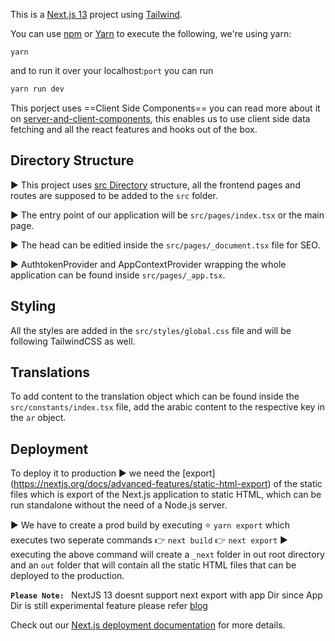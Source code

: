 This is a [Next.js 13](https://nextjs.org/) project using [Tailwind](https://tailwindcss.com/).

You can use [npm](https://docs.npmjs.com/cli/init) or [Yarn](https://yarnpkg.com/lang/en/docs/cli/create/) to execute the following, we're using yarn:

```
yarn
```
and to run it over your localhost:`port` you can run

```bash
yarn run dev
```

This porject uses ==Client Side Components== you can read more about it on [server-and-client-components](https://beta.nextjs.org/docs/rendering/server-and-client-components), this enables us to use client side data fetching and all the react features and hooks out of the box.

Directory Structure
----------------------
▶️ This project uses [src Directory](https://nextjs.org/docs/advanced-features/src-directory) structure, all the frontend pages and routes are supposed to be added to the `src` folder.

▶️ The entry point of our application will be `src/pages/index.tsx` or the main page.

▶️ The head can be editied inside the `src/pages/_document.tsx` file for SEO.

▶️ AuthtokenProvider and AppContextProvider wrapping the whole application can be found inside `src/pages/_app.tsx`.

Styling
----------------------
All the styles are added in the `src/styles/global.css` file and will be following TailwindCSS as well.

Translations
----------------------

To add content to the translation object which can be found inside the `src/constants/index.tsx` file, 
add the arabic content to the respective key in the `ar` object.

Deployment
----------------------

To deploy it to production
▶️ we need the [export] (https://nextjs.org/docs/advanced-features/static-html-export) of the static files which is export of the Next.js application to static HTML, which can be run standalone without the need of a Node.js server.

▶️ We have to create a prod build by executing ⭐ `yarn export` which executes two seperate commands 
    👉 `next build`
    👉 `next export`
▶️ executing the above command will create a `_next` folder in out root directory and an `out` folder that will contain all the static HTML files that can be deployed to the production.

**`Please Note: `** NextJS 13 doesnt support next export with app Dir since App Dir is still experimental feature please refer [blog](https://beta.nextjs.org/docs/app-directory-roadmap)

Check out our [Next.js deployment documentation](https://nextjs.org/docs/deployment) for more details.
